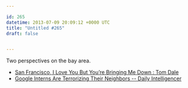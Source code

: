 ```yaml
---

id: 265
datetime: 2013-07-09 20:09:12 +0000 UTC
title: "Untitled #265"
draft: false


---
```


Two perspectives on the bay area. 

 
 * [San Francisco, I Love You But You’re Bringing Me Down : Tom Dale](http://tomdale.net/2013/07/san-francisco-i-love-you-but-youre-bringing-me-down/)
 * [Google Interns Are Terrorizing Their Neighbors -- Daily Intelligencer](http://nymag.com/daily/intelligencer/2013/07/google-interns-are-terrorizing-their-neighbors.html)


